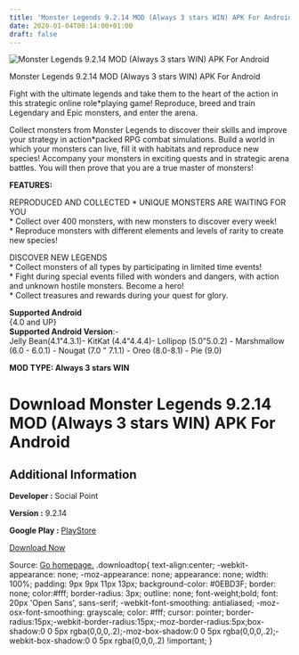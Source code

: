 ```yaml
---
title: 'Monster Legends 9.2.14 MOD (Always 3 stars WIN) APK For Android'
date: 2020-01-04T00:14:00+01:00
draft: false
---
```


![Monster Legends 9.2.14 MOD (Always 3 stars WIN) APK For Android](https://i1.wp.com/apkhome.net/wp-content/uploads/2020/01/Monster-Legends-9.2.14-MOD-Always-3-stars-WIN.png "Monster Legends 9.2.14 MOD (Always 3 stars WIN) APK For Android")

  

Monster Legends 9.2.14 MOD (Always 3 stars WIN) APK For Android

Fight with the ultimate legends and take them to the heart of the action in this strategic online role\*playing game! Reproduce, breed and train Legendary and Epic monsters, and enter the arena.

Collect monsters from Monster Legends to discover their skills and improve your strategy in action\*packed RPG combat simulations. Build a world in which your monsters can live, fill it with habitats and reproduce new species! Accompany your monsters in exciting quests and in strategic arena battles. You will then prove that you are a true master of monsters!

**FEATURES:**

REPRODUCED AND COLLECTED \* UNIQUE MONSTERS ARE WAITING FOR YOU  
\* Collect over 400 monsters, with new monsters to discover every week!  
\* Reproduce monsters with different elements and levels of rarity to create new species!

DISCOVER NEW LEGENDS  
\* Collect monsters of all types by participating in limited time events!  
\* Fight during special events filled with wonders and dangers, with action and unknown hostile monsters. Become a hero!  
\* Collect treasures and rewards during your quest for glory.

**Supported Android**  
{4.0 and UP}  
**Supported Android Version**:-  
Jelly Bean(4.1"4.3.1)- KitKat (4.4"4.4.4)- Lollipop (5.0"5.0.2) - Marshmallow (6.0 - 6.0.1) - Nougat (7.0 " 7.1.1) - Oreo (8.0-8.1) - Pie (9.0)

**MOD TYPE: Always 3 stars WIN**

Download Monster Legends 9.2.14 MOD (Always 3 stars WIN) APK For Android
========================================================================

Additional Information
----------------------

**Developer :** Social Point

**Version :** 9.2.14

**Google Play :** [PlayStore](https://play.google.com/store/apps/details?id=es.socialpoint.MonsterLegends)

  

[Download Now](https://store4app.co/post/monster-legends-9-2-14-mod-always-3-stars-win-apk-for-android_1578075513)

  
Source: [Go homepage.](https://store4app.co/post/monster-legends-9-2-14-mod-always-3-stars-win-apk-for-android_1578075513) .downloadtop{ text-align:center; -webkit-appearance: none; -moz-appearance: none; appearance: none; width: 100%; padding: 9px 9px 11px 13px; background-color: #0EBD3F; border: none; color:#fff; border-radius: 3px; outline: none; font-weight;bold; font: 20px 'Open Sans', sans-serif; -webkit-font-smoothing: antialiased; -moz-osx-font-smoothing: grayscale; color: #fff; cursor: pointer; border-radius:15px;-webkit-border-radius:15px;-moz-border-radius:5px;box-shadow:0 0 5px rgba(0,0,0,.2);-moz-box-shadow:0 0 5px rgba(0,0,0,.2);-webkit-box-shadow:0 0 5px rgba(0,0,0,.2) !important; }
